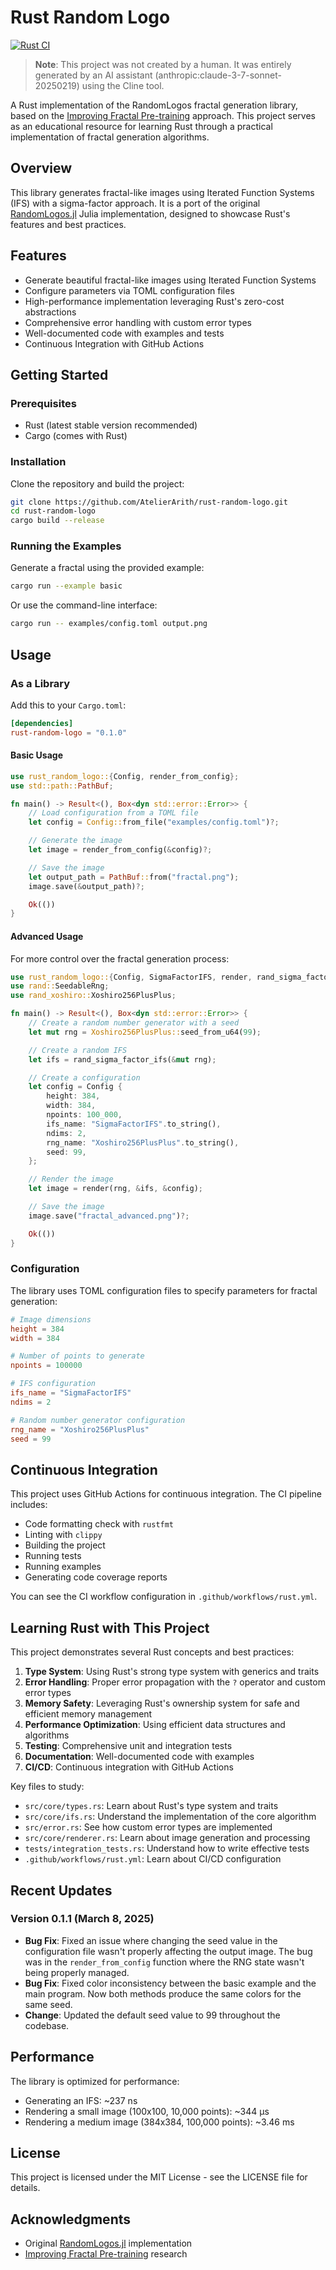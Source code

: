 # Rust Random Logo

[![Rust CI](https://github.com/AtelierArith/rust-random-logo/workflows/Rust%20CI/badge.svg)](https://github.com/AtelierArith/rust-random-logo/actions)

> **Note**: This project was not created by a human. It was entirely generated by an AI assistant (anthropic:claude-3-7-sonnet-20250219) using the Cline tool.

A Rust implementation of the RandomLogos fractal generation library, based on the [Improving Fractal Pre-training](http://catalys1.github.io/fractal-pretraining/) approach. This project serves as an educational resource for learning Rust through a practical implementation of fractal generation algorithms.

## Overview

This library generates fractal-like images using Iterated Function Systems (IFS) with a sigma-factor approach. It is a port of the original [RandomLogos.jl](https://github.com/AtelierArith/RandomLogos.jl) Julia implementation, designed to showcase Rust's features and best practices.

## Features

- Generate beautiful fractal-like images using Iterated Function Systems
- Configure parameters via TOML configuration files
- High-performance implementation leveraging Rust's zero-cost abstractions
- Comprehensive error handling with custom error types
- Well-documented code with examples and tests
- Continuous Integration with GitHub Actions

## Getting Started

### Prerequisites

- Rust (latest stable version recommended)
- Cargo (comes with Rust)

### Installation

Clone the repository and build the project:

```bash
git clone https://github.com/AtelierArith/rust-random-logo.git
cd rust-random-logo
cargo build --release
```

### Running the Examples

Generate a fractal using the provided example:

```bash
cargo run --example basic
```

Or use the command-line interface:

```bash
cargo run -- examples/config.toml output.png
```

## Usage

### As a Library

Add this to your `Cargo.toml`:

```toml
[dependencies]
rust-random-logo = "0.1.0"
```

#### Basic Usage

```rust
use rust_random_logo::{Config, render_from_config};
use std::path::PathBuf;

fn main() -> Result<(), Box<dyn std::error::Error>> {
    // Load configuration from a TOML file
    let config = Config::from_file("examples/config.toml")?;

    // Generate the image
    let image = render_from_config(&config)?;

    // Save the image
    let output_path = PathBuf::from("fractal.png");
    image.save(&output_path)?;

    Ok(())
}
```

#### Advanced Usage

For more control over the fractal generation process:

```rust
use rust_random_logo::{Config, SigmaFactorIFS, render, rand_sigma_factor_ifs};
use rand::SeedableRng;
use rand_xoshiro::Xoshiro256PlusPlus;

fn main() -> Result<(), Box<dyn std::error::Error>> {
    // Create a random number generator with a seed
    let mut rng = Xoshiro256PlusPlus::seed_from_u64(99);

    // Create a random IFS
    let ifs = rand_sigma_factor_ifs(&mut rng);

    // Create a configuration
    let config = Config {
        height: 384,
        width: 384,
        npoints: 100_000,
        ifs_name: "SigmaFactorIFS".to_string(),
        ndims: 2,
        rng_name: "Xoshiro256PlusPlus".to_string(),
        seed: 99,
    };

    // Render the image
    let image = render(rng, &ifs, &config);

    // Save the image
    image.save("fractal_advanced.png")?;

    Ok(())
}
```

### Configuration

The library uses TOML configuration files to specify parameters for fractal generation:

```toml
# Image dimensions
height = 384
width = 384

# Number of points to generate
npoints = 100000

# IFS configuration
ifs_name = "SigmaFactorIFS"
ndims = 2

# Random number generator configuration
rng_name = "Xoshiro256PlusPlus"
seed = 99
```

## Continuous Integration

This project uses GitHub Actions for continuous integration. The CI pipeline includes:

- Code formatting check with `rustfmt`
- Linting with `clippy`
- Building the project
- Running tests
- Running examples
- Generating code coverage reports

You can see the CI workflow configuration in `.github/workflows/rust.yml`.

## Learning Rust with This Project

This project demonstrates several Rust concepts and best practices:

1. **Type System**: Using Rust's strong type system with generics and traits
2. **Error Handling**: Proper error propagation with the `?` operator and custom error types
3. **Memory Safety**: Leveraging Rust's ownership system for safe and efficient memory management
4. **Performance Optimization**: Using efficient data structures and algorithms
5. **Testing**: Comprehensive unit and integration tests
6. **Documentation**: Well-documented code with examples
7. **CI/CD**: Continuous integration with GitHub Actions

Key files to study:

- `src/core/types.rs`: Learn about Rust's type system and traits
- `src/core/ifs.rs`: Understand the implementation of the core algorithm
- `src/error.rs`: See how custom error types are implemented
- `src/core/renderer.rs`: Learn about image generation and processing
- `tests/integration_tests.rs`: Understand how to write effective tests
- `.github/workflows/rust.yml`: Learn about CI/CD configuration

## Recent Updates

### Version 0.1.1 (March 8, 2025)

- **Bug Fix**: Fixed an issue where changing the seed value in the configuration file wasn't properly affecting the output image. The bug was in the `render_from_config` function where the RNG state wasn't being properly managed.
- **Bug Fix**: Fixed color inconsistency between the basic example and the main program. Now both methods produce the same colors for the same seed.
- **Change**: Updated the default seed value to 99 throughout the codebase.

## Performance

The library is optimized for performance:

- Generating an IFS: ~237 ns
- Rendering a small image (100x100, 10,000 points): ~344 μs
- Rendering a medium image (384x384, 100,000 points): ~3.46 ms

## License

This project is licensed under the MIT License - see the LICENSE file for details.

## Acknowledgments

- Original [RandomLogos.jl](https://github.com/AtelierArith/RandomLogos.jl) implementation
- [Improving Fractal Pre-training](http://catalys1.github.io/fractal-pretraining/) research
